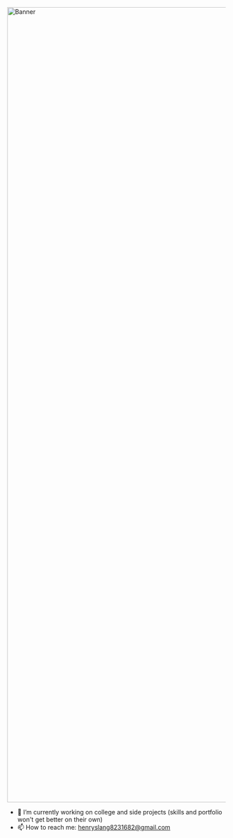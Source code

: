 <img width="1834" alt="Banner" src="https://github.com/HL-2002/HL-2002/assets/43010585/97dc9bdb-38fb-4d63-8312-9abbdcf285c5">

- 🔭 I’m currently working on college and side projects (skills and portfolio won't get better on their own)
- 📫 How to reach me: henryslang8231682@gmail.com
